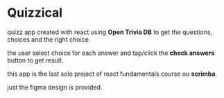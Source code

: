 

# Quizzical

quizz app created with react using **Open Trivia DB** to get the questions, choices and the right choice. 

the user select choice for each answer and tap/click the **check answers** button to get result.  

this app is the last solo project of react fundamentals course ou **scrimba**.   

just the figma design is provided.

